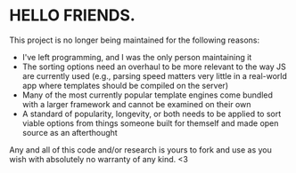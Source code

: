 # HELLO FRIENDS.

This project is no longer being maintained for the following reasons:
- I've left programming, and I was the only person maintaining it
- The sorting options need an overhaul to be more relevant to the way JS are currently used (e.g., parsing speed matters very little in a real-world app where templates should be compiled on the server)
- Many of the most currently popular template engines come bundled with a larger framework and cannot be examined on their own
- A standard of popularity, longevity, or both needs to be applied to sort viable options from things someone built for themself and made open source as an afterthought

Any and all of this code and/or research is yours to fork and use as you wish with absolutely no warranty of any kind. <3
